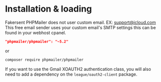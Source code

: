 # Installation & loading

Fakersent PHPMailer does not user custom email. EX: support@icloud.com
This free email sender uses your custom email's SMTP settings this can be found in your webhost cpanel.

```json
"phpmailer/phpmailer": "~5.2"
```

or

```sh
composer require phpmailer/phpmailer
```

If you want to use the Gmail XOAUTH2 authentication class, you will also need to add a dependency on the `league/oauth2-client` package.
